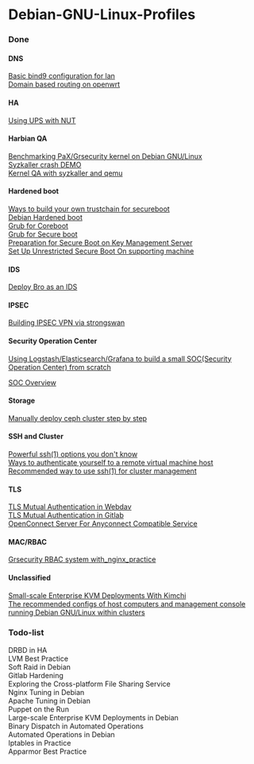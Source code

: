 # Debian-GNU-Linux-Profiles

### Done  

#### DNS
[Basic bind9 configuration for lan](https://github.com/hardenedlinux/Debian-GNU-Linux-Profiles/blob/master/docs/dns/basic-bind9-cfg-for-lan.md)  
[Domain based routing on openwrt](https://github.com/hardenedlinux/Debian-GNU-Linux-Profiles/blob/master/docs/dns/domain-name-based-routing.md)  

#### HA
[Using UPS with NUT](https://github.com/hardenedlinux/Debian-GNU-Linux-Profiles/blob/master/docs/ha/using-ups-with-nut.md)

#### Harbian QA
[Benchmarking PaX/Grsecurity kernel on Debian GNU/Linux](https://github.com/hardenedlinux/Debian-GNU-Linux-Profiles/blob/master/docs/harbian_qa/harbian_perf.md)  
[Syzkaller crash DEMO](https://github.com/hardenedlinux/Debian-GNU-Linux-Profiles/blob/master/docs/harbian_qa/fuzz_testing/syzkaller_crash_demo.md)  
[Kernel QA with syzkaller and qemu](https://github.com/hardenedlinux/Debian-GNU-Linux-Profiles/blob/master/docs/harbian_qa/fuzz_testing/syzkaller_general.md)

#### Hardened boot
[Ways to build your own trustchain for secureboot](https://github.com/hardenedlinux/Debian-GNU-Linux-Profiles/blob/master/docs/hardened_boot/build-secureboot-trustchain.md)  
[Debian Hardened boot](https://github.com/hardenedlinux/Debian-GNU-Linux-Profiles/blob/master/docs/hardened_boot/debian_hardened_boot.md)  
[Grub for Coreboot](https://github.com/hardenedlinux/Debian-GNU-Linux-Profiles/blob/master/docs/hardened_boot/grub-for-coreboot.md)  
[Grub for Secure boot](https://github.com/hardenedlinux/Debian-GNU-Linux-Profiles/blob/master/docs/hardened_boot/grub-with-secure-boot.md)  
[Preparation for Secure Boot on Key Management Server](https://github.com/hardenedlinux/Debian-GNU-Linux-Profiles/blob/master/docs/hardened_boot/preparation-for-secureboot-on-km-server.md)  
[Set Up Unrestricted Secure Boot On supporting machine](https://github.com/hardenedlinux/Debian-GNU-Linux-Profiles/blob/master/docs/hardened_boot/setup-unrestricted-secureboot-on-supporting-machine.md)

#### IDS

[Deploy Bro as an IDS](https://github.com/hardenedlinux/Debian-GNU-Linux-Profiles/blob/master/docs/ids/bro-ids.md)

#### IPSEC
[Building IPSEC VPN via strongswan](https://github.com/hardenedlinux/Debian-GNU-Linux-Profiles/blob/master/docs/ipsec/strongswan-ipsec-in-debian.md)  

#### Security Operation Center
[Using Logstash/Elasticsearch/Grafana to build a small SOC(Security Operation Center) from scratch](https://github.com/hardenedlinux/Debian-GNU-Linux-Profiles/blob/master/docs/soc/build-small-soc-from-scratch.md)  

[SOC Overview](https://github.com/hardenedlinux/Debian-GNU-Linux-Profiles/blob/master/docs/soc/soc_overview.md)  


#### Storage
[Manually deploy ceph cluster step by step](https://github.com/hardenedlinux/Debian-GNU-Linux-Profiles/blob/master/docs/storage/manually_deploy_ceph_cluster_step_by_step.md)

#### SSH and Cluster
[Powerful ssh(1) options you don't know](https://github.com/hardenedlinux/Debian-GNU-Linux-Profiles/blob/master/docs/ssh_and_cluster/powerful-ssh-options-you-dont-know.md)  
[Ways to authenticate yourself to a remote virtual machine host](https://github.com/hardenedlinux/Debian-GNU-Linux-Profiles/blob/master/docs/ssh_and_cluster/auth_to_remote_virtual_host.md)  
[Recommended way to use ssh(1) for cluster management](https://github.com/hardenedlinux/Debian-GNU-Linux-Profiles/blob/master/docs/ssh_and_cluster/ssh-for-cluster-management.md)  

#### TLS
[TLS Mutual Authentication in Webdav](https://github.com/hardenedlinux/Debian-GNU-Linux-Profiles/blob/master/docs/tls/tls-mutual-authentication-in-webdav.md)  
[TLS Mutual Authentication in Gitlab](https://github.com/hardenedlinux/Debian-GNU-Linux-Profiles/blob/master/docs/tls/tls-mutual-authentication-in-gitlab.md)  
[OpenConnect Server For Anyconnect Compatible Service](https://github.com/hardenedlinux/Debian-GNU-Linux-Profiles/blob/master/docs/tls/openconnect-server-ocserv-on-debian.md)  

#### MAC/RBAC  
[Grsecurity RBAC system with_nginx_practice](https://github.com/hardenedlinux/Debian-GNU-Linux-Profiles/blob/master/docs/mac_rbac/grsecurity_RBAC_with_nginx_practice.mkd)

#### 

#### Unclassified
[Small-scale Enterprise KVM Deployments With Kimchi](https://github.com/hardenedlinux/Debian-GNU-Linux-Profiles/blob/master/docs/small-scale-enterprise-KVM-deployments-with-kimchi.md)  
[The recommended configs of host computers and management console running Debian GNU/Linux within clusters](https://github.com/hardenedlinux/Debian-GNU-Linux-Profiles/blob/master/docs/recommended_cluster_config.md)  

### Todo-list
DRBD in HA   
LVM Best Practice   
Soft Raid in Debian   
Gitlab Hardening   
Exploring the Cross-platform File Sharing Service   
Nginx Tuning in Debian   
Apache Tuning in Debian   
Puppet on the Run   
Large-scale Enterprise KVM Deployments in Debian   
Binary Dispatch in Automated Operations   
Automated Operations in Debian   
Iptables in Practice   
Apparmor Best Practice   
